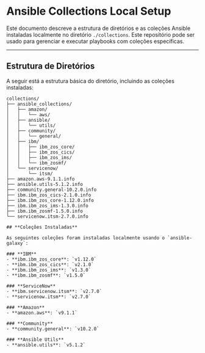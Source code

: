 # **Ansible Collections Local Setup**

Este documento descreve a estrutura de diretórios e as coleções Ansible instaladas localmente no diretório `./collections`. Este repositório pode ser usado para gerenciar e executar playbooks com coleções específicas.

---

## **Estrutura de Diretórios**

A seguir está a estrutura básica do diretório, incluindo as coleções instaladas:

```plaintext
collections/
├── ansible_collections/
│   ├── amazon/
│   │   └── aws/
│   ├── ansible/
│   │   └── utils/
│   ├── community/
│   │   └── general/
│   ├── ibm/
│   │   ├── ibm_zos_core/
│   │   ├── ibm_zos_cics/
│   │   ├── ibm_zos_ims/
│   │   └── ibm_zosmf/
│   └── servicenow/
│       └── itsm/
├── amazon.aws-9.1.1.info
├── ansible.utils-5.1.2.info
├── community.general-10.2.0.info
├── ibm.ibm_zos_cics-2.1.0.info
├── ibm.ibm_zos_core-1.12.0.info
├── ibm.ibm_zos_ims-1.3.0.info
├── ibm.ibm_zosmf-1.5.0.info
└── servicenow.itsm-2.7.0.info

## **Coleções Instaladas**

As seguintes coleções foram instaladas localmente usando o `ansible-galaxy`:

### **IBM**
- **ibm.ibm_zos_core**: `v1.12.0`
- **ibm.ibm_zos_cics**: `v2.1.0`
- **ibm.ibm_zos_ims**: `v1.3.0`
- **ibm.ibm_zosmf**: `v1.5.0`

### **ServiceNow**
- **ibm.servicenow.itsm**: `v2.7.0`
- **servicenow.itsm**: `v2.7.0`

### **Amazon**
- **amazon.aws**: `v9.1.1`

### **Community**
- **community.general**: `v10.2.0`

### **Ansible Utils**
- **ansible.utils**: `v5.1.2`
